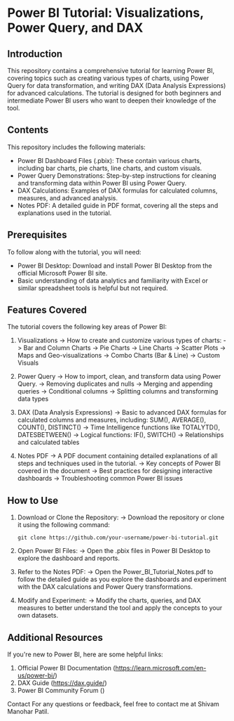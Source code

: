 # Power BI Tutorial: Visualizations, Power Query, and DAX
## Introduction
This repository contains a comprehensive tutorial for learning Power BI, covering topics such as creating various types of charts, using Power Query for data transformation, and writing DAX (Data Analysis Expressions) for advanced calculations. The tutorial is designed for both beginners and intermediate Power BI users who want to deepen their knowledge of the tool.

## Contents
This repository includes the following materials:

- Power BI Dashboard Files (.pbix): These contain various charts, including bar charts, pie charts, line charts, and custom visuals.
- Power Query Demonstrations: Step-by-step instructions for cleaning and transforming data within Power BI using Power Query.
- DAX Calculations: Examples of DAX formulas for calculated columns, measures, and advanced analysis.
- Notes PDF: A detailed guide in PDF format, covering all the steps and explanations used in the tutorial.

## Prerequisites
To follow along with the tutorial, you will need:

- Power BI Desktop: Download and install Power BI Desktop from the official Microsoft Power BI site.
- Basic understanding of data analytics and familiarity with Excel or similar spreadsheet tools is helpful but not required.

## Features Covered
The tutorial covers the following key areas of Power BI:

1. Visualizations
-> How to create and customize various types of charts:
-> Bar and Column Charts
-> Pie Charts
-> Line Charts
-> Scatter Plots
-> Maps and Geo-visualizations
-> Combo Charts (Bar & Line)
-> Custom Visuals
   
3. Power Query
-> How to import, clean, and transform data using Power Query.
-> Removing duplicates and nulls
-> Merging and appending queries
-> Conditional columns
-> Splitting columns and transforming data types
   
4. DAX (Data Analysis Expressions)
-> Basic to advanced DAX formulas for calculated columns and measures, including: SUM(), AVERAGE(), COUNT(), DISTINCT()
-> Time Intelligence functions like TOTALYTD(), DATESBETWEEN()
-> Logical functions: IF(), SWITCH()
-> Relationships and calculated tables
   
5. Notes PDF
-> A PDF document containing detailed explanations of all steps and techniques used in the tutorial.
      -> Key concepts of Power BI covered in the document
      -> Best practices for designing interactive dashboards
      -> Troubleshooting common Power BI issues

## How to Use
1. Download or Clone the Repository:
    -> Download the repository or clone it using the following command:
      ```
      git clone https://github.com/your-username/power-bi-tutorial.git
      ```
2. Open Power BI Files:
    -> Open the .pbix files in Power BI Desktop to explore the dashboard and reports.
   
4. Refer to the Notes PDF:
    -> Open the Power_BI_Tutorial_Notes.pdf to follow the detailed guide as you explore the dashboards and experiment with the DAX calculations and Power Query transformations.
   
6. Modify and Experiment:
    -> Modify the charts, queries, and DAX measures to better understand the tool and apply the concepts to your own datasets.
   
## Additional Resources
If you're new to Power BI, here are some helpful links:
1. Official Power BI Documentation (https://learn.microsoft.com/en-us/power-bi/)
2. DAX Guide (https://dax.guide/)
3. Power BI Community Forum ()


Contact
For any questions or feedback, feel free to contact me at Shivam Manohar Patil.
